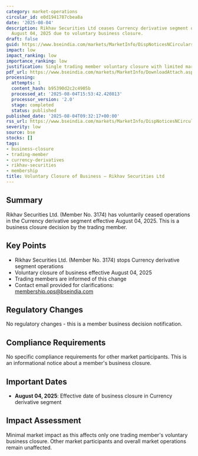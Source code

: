 ```yaml
---
category: market-operations
circular_id: e0d1941787cbea8a
date: '2025-08-04'
description: Rikhav Securities Ltd ceases Currency derivative segment operations effective
  August 04, 2025 due to voluntary business closure.
draft: false
guid: https://www.bseindia.com/markets/MarketInfo/DispNoticesNCirculars.aspx?Noticeid={ECDDEF7E-1CE3-4938-9F96-6EC2394698FA}&noticeno=20250804-10&dt=08/04/2025&icount=10&totcount=55&flag=0
impact: low
impact_ranking: low
importance_ranking: low
justification: Single trading member voluntary closure with limited market-wide impact
pdf_url: https://www.bseindia.com/markets/MarketInfo/DownloadAttach.aspx?id=20250804-10&attachedId=
processing:
  attempts: 1
  content_hash: b95390d2c2c4905b
  processed_at: '2025-08-04T15:53:42.420813'
  processor_version: '2.0'
  stage: completed
  status: published
published_date: '2025-08-04T09:32:17+00:00'
rss_url: https://www.bseindia.com/markets/MarketInfo/DispNoticesNCirculars.aspx?Noticeid={ECDDEF7E-1CE3-4938-9F96-6EC2394698FA}&noticeno=20250804-10&dt=08/04/2025&icount=10&totcount=55&flag=0
severity: low
source: bse
stocks: []
tags:
- business-closure
- trading-member
- currency-derivatives
- rikhav-securities
- membership
title: Voluntary Closure of Business – Rikhav Securities Ltd
---
```


## Summary

Rikhav Securities Ltd. (Member No. 3174) has voluntarily ceased operations in the Currency derivative segment effective August 04, 2025. This is a business closure decision by the trading member.

## Key Points

- Rikhav Securities Ltd. (Member No. 3174) stops Currency derivative segment operations
- Voluntary closure of business effective August 04, 2025
- Trading members are informed of this change
- Contact email provided for clarifications: membership.ops@bseindia.com

## Regulatory Changes

No regulatory changes - this is a member business decision notification.

## Compliance Requirements

No specific compliance requirements for other market participants. This is an informational notice about a member's business closure.

## Important Dates

- **August 04, 2025**: Effective date of business closure in Currency derivative segment

## Impact Assessment

Minimal market impact as this affects only one trading member's voluntary business closure. Other market participants and overall market operations remain unaffected.